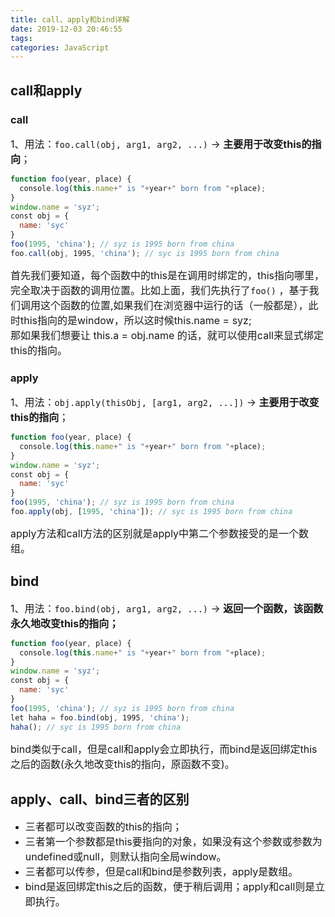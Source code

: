 ```yaml
---
title: call、apply和bind详解
date: 2019-12-03 20:46:55
tags:
categories: JavaScript
---
```

## call和apply
### **call**
<font size=3>1、用法：`foo.call(obj, arg1, arg2, ...)` -> **主要用于改变this的指向**；</font> 

``` js
function foo(year, place) {
  console.log(this.name+" is "+year+" born from "+place);
}
window.name = 'syz';
const obj = {
  name: 'syc'
}
foo(1995, 'china'); // syz is 1995 born from china
foo.call(obj, 1995, 'china'); // syc is 1995 born from china
```
<font size=3> 首先我们要知道，每个函数中的this是在调用时绑定的，this指向哪里，完全取决于函数的调用位置。比如上面，我们先执行了`foo()` ，基于我们调用这个函数的位置,如果我们在浏览器中运行的话（一般都是），此时this指向的是window，所以这时候this.name = syz;  
那如果我们想要让 this.a = obj.name 的话，就可以使用call来显式绑定this的指向。</font>  

### **apply**
<font size=3>1、用法：`obj.apply(thisObj, [arg1, arg2, ...])` -> **主要用于改变this的指向**；</font>  

``` js
function foo(year, place) {
  console.log(this.name+" is "+year+" born from "+place);
}
window.name = 'syz';
const obj = {
  name: 'syc'
}
foo(1995, 'china'); // syz is 1995 born from china
foo.apply(obj, [1995, 'china']); // syc is 1995 born from china
```
<font size=3> apply方法和call方法的区别就是apply中第二个参数接受的是一个数组。</font> 

## bind
<font size=3>1、用法：`foo.bind(obj, arg1, arg2, ...)`  -> **返回一个函数，该函数永久地改变this的指向；** </font>   

``` js
function foo(year, place) {
  console.log(this.name+" is "+year+" born from "+place);
}
window.name = 'syz';
const obj = {
  name: 'syc'
}
foo(1995, 'china'); // syz is 1995 born from china
let haha = foo.bind(obj, 1995, 'china'); 
haha(); // syc is 1995 born from china
```
<font size=3> bind类似于call，但是call和apply会立即执行，而bind是返回绑定this之后的函数(永久地改变this的指向，原函数不变)。</font>   

## apply、call、bind三者的区别
- <font size=3>三者都可以改变函数的this的指向；</font>
- <font size=3>三者第一个参数都是this要指向的对象，如果没有这个参数或参数为undefined或null，则默认指向全局window。</font>  
- <font size=3>三者都可以传参，但是call和bind是参数列表，apply是数组。</font>
- <font size=3>bind是返回绑定this之后的函数，便于稍后调用；apply和call则是立即执行。</font>
